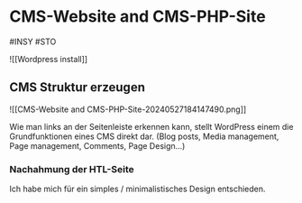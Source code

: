 # CMS-Website and CMS-PHP-Site

#INSY #STO 


![[Wordpress install]]


## CMS Struktur erzeugen

![[CMS-Website and CMS-PHP-Site-20240527184147490.png]]

Wie man links an der Seitenleiste erkennen kann, stellt WordPress einem die Grundfunktionen eines CMS direkt dar.
(Blog posts, Media management, Page management, Comments, Page Design...)

### Nachahmung der HTL-Seite

Ich habe mich für ein simples / minimalistisches Design entschieden. 

